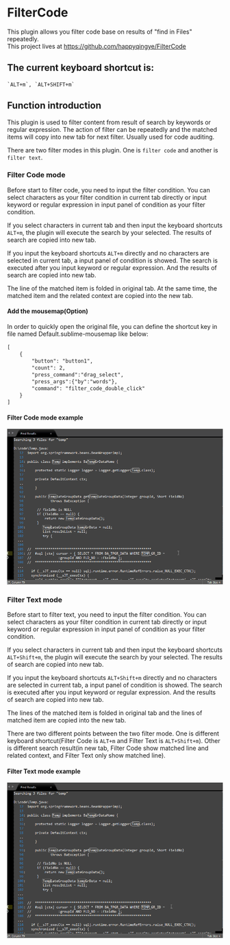 # FilterCode
This plugin allows you filter code base on results of "find in Files" repeatedly.    
This project lives at https://github.com/happyqingye/FilterCode

## The current keyboard shortcut is:  
    `ALT+m`, `ALT+SHIFT+m`  
    
## Function introduction
This plugin is used to filter content from result of search by keywords or regular expression. The action of filter can be repeatedly and the matched items will copy into new tab for next filter. Usually used for code auditing.  

There are two filter modes in this plugin. One is `filter code` and another is `filter text`.   
### Filter Code mode 
Before start to filter code, you need to input the filter condition. You can select characters as your filter condition in current tab directly or input keyword or regular expression in input panel of condition as your filter condition.  

If you select characters in current tab and then input the keyboard shortcuts `ALT+m`, the plugin will execute the search by your selected. The results of search are copied into new tab.  

If you input the keyboard shortcuts `ALT+m` directly and no characters are selected in current tab, a input panel of condition is showed. The search is executed after you input keyword or regular expression. And the results of search are copied into new tab.  

The line of the matched item is folded in original tab. At the same time, the matched item and the related context are copied into the new tab.  

#### Add the mousemap(Option)
In order to quickly open the original file, you can define the shortcut key in file named Default.sublime-mousemap like below: 
<pre><code>[  
	{  
		"button": "button1",  
		"count": 2,  
		"press_command":"drag_select",  
		"press_args":{"by":"words"},  
		"command": "filter_code_double_click"  
	}  
]</code></pre>  

#### Filter Code mode example
![Filter Code](https://raw.githubusercontent.com/happyqingye/image/master/FilterCode/FilterCodeProcess.gif)

### Filter Text mode 
Before start to filter text, you need to input the filter condition. You can select characters as your filter condition in current tab directly or input keyword or regular expression in input panel of condition as your filter condition.  

If you select characters in current tab and then input the keyboard shortcuts `ALT+Shift+m`, the plugin will execute the search by your selected. The results of search are copied into new tab.  

If you input the keyboard shortcuts `ALT+Shift+m` directly and no characters are selected in current tab, a input panel of condition is showed. The search is executed after you input keyword or regular expression. And the results of search are copied into new tab.  

The lines of the matched item is folded in original tab and the lines of matched item are copied into the new tab.  

There are two different points between the two filter mode. One is different keyboard shortcut(Filter Code is `ALT+m` and Filter Text is `ALT+Shift+m`). Other is different search result(in new tab, Filter Code show matched line and related context, and Filter Text only show matched line).
#### Filter Text mode example
![Filter Text](https://raw.githubusercontent.com/happyqingye/image/master/FilterCode/FilterTextProcess.gif)


